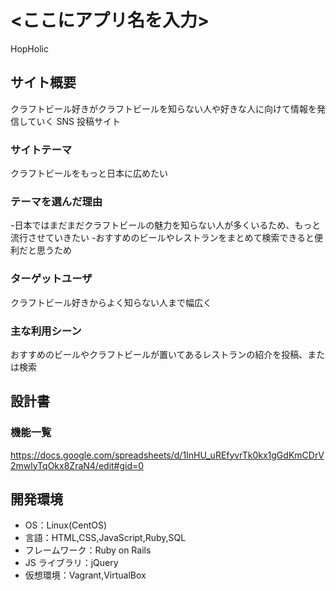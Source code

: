 # <ここにアプリ名を入力>

HopHolic

## サイト概要

クラフトビール好きがクラフトビールを知らない人や好きな人に向けて情報を発信していく SNS 投稿サイト

### サイトテーマ

クラフトビールをもっと日本に広めたい

### テーマを選んだ理由

-日本ではまだまだクラフトビールの魅力を知らない人が多くいるため、もっと流行させていきたい -おすすめのビールやレストランをまとめて検索できると便利だと思うため

### ターゲットユーザ

クラフトビール好きからよく知らない人まで幅広く

### 主な利用シーン

おすすめのビールやクラフトビールが置いてあるレストランの紹介を投稿、または検索

## 設計書

### 機能一覧

https://docs.google.com/spreadsheets/d/1InHU_uREfyvrTk0kx1gGdKmCDrV2mwlyTqOkx8ZraN4/edit#gid=0

## 開発環境

- OS：Linux(CentOS)
- 言語：HTML,CSS,JavaScript,Ruby,SQL
- フレームワーク：Ruby on Rails
- JS ライブラリ：jQuery
- 仮想環境：Vagrant,VirtualBox
